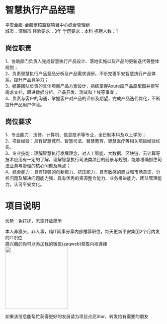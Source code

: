 # 智慧执行产品经理
平安金服-金服稽核监察项目中心综合管理组  
城市：深圳市 经验要求：3年 学历要求：本科  招聘人数：1

## 岗位职责
1、协助部门负责人完成智慧执行产品设计、落地实施以及产品的更新迭代等整体规划；   
2、负责智慧执行产品竞品分析及产品需求调研，不断完善平安智慧执行产品体系，提升产品竞争力；   
3、统筹团队负责的具体项目产品方案设计，熟练掌握Axure画产品原型图并撰写需求文档，跟进数据分析、产品开发、测试和上线等事宜；   
4、负责与客户的沟通，掌握客户对产品的评价及期望，完成产品迭代优化，不断提升产品用户体验。

## 岗位要求
1、专业能力：法律、计算机、信息技术等专业，全日制本科及以上学历；   
2、项目经验：具有智慧城市、智慧司法、智慧教育、智慧医疗等相关项目经验优先。   
3、专业技能：理解智慧执行发展理念，对人工智能、大数据、区块链、云计算等技术应用有一定的了解，理解智慧执行司法类项目的前景与规划，能够准确抓住司法业务与管理的核心问题及痛点；   
4、综合能力：具有较强的创新能力、抗压能力，具有敏感的商业和市场意识，分析问题及解决问题能力强，具有优秀的资源整合能力、业务推进能力、团队管理能力，认可平安文化。

# 项目说明

优势：免打扰，无需开放简历

本人非猎头，非人事，纯IT同事分享内部推荐职位，每天更新平安集团2个月内发的IT职位  
感兴趣的你可以添加我的微信(zaqweb)获取内推连接  
<img src="https://github.com/zaqweb/PA-IT-JOBS/blob/master/WechatICode.jpeg"  height="200" width="200">

如果该信息能帮忙获得更好的发展请为项目点亮Star，转发给有需要的朋友




